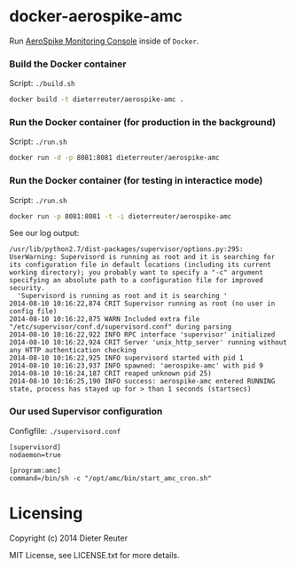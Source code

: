 # docker-aerospike-amc

Run [AeroSpike Monitoring Console](http://www.aerospike.com/aerospike-monitoring-console/) inside of `Docker`.

### Build the Docker container
Script: `./build.sh`
```bash
docker build -t dieterreuter/aerospike-amc .
```

### Run the Docker container (for production in the background)
Script: `./run.sh`
```bash
docker run -d -p 8081:8081 dieterreuter/aerospike-amc
```

### Run the Docker container (for testing in interactice mode)
Script: `./run.sh`
```bash
docker run -p 8081:8081 -t -i dieterreuter/aerospike-amc
```
See our log output:
```log
/usr/lib/python2.7/dist-packages/supervisor/options.py:295: UserWarning: Supervisord is running as root and it is searching for its configuration file in default locations (including its current working directory); you probably want to specify a "-c" argument specifying an absolute path to a configuration file for improved security.
  'Supervisord is running as root and it is searching '
2014-08-10 10:16:22,874 CRIT Supervisor running as root (no user in config file)
2014-08-10 10:16:22,875 WARN Included extra file "/etc/supervisor/conf.d/supervisord.conf" during parsing
2014-08-10 10:16:22,922 INFO RPC interface 'supervisor' initialized
2014-08-10 10:16:22,924 CRIT Server 'unix_http_server' running without any HTTP authentication checking
2014-08-10 10:16:22,925 INFO supervisord started with pid 1
2014-08-10 10:16:23,937 INFO spawned: 'aerospike-amc' with pid 9
2014-08-10 10:16:24,187 CRIT reaped unknown pid 25)
2014-08-10 10:16:25,190 INFO success: aerospike-amc entered RUNNING state, process has stayed up for > than 1 seconds (startsecs)
```


### Our used Supervisor configuration
Configfile: `./supervisord.conf`
```config
[supervisord]
nodaemon=true

[program:amc]
command=/bin/sh -c "/opt/amc/bin/start_amc_cron.sh"
```


# Licensing
Copyright (c) 2014 Dieter Reuter

MIT License, see LICENSE.txt for more details.
